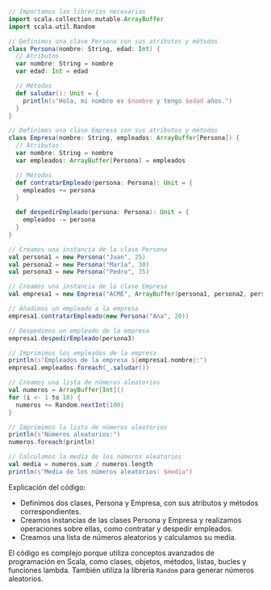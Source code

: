 ```scala
// Importamos las librerías necesarias
import scala.collection.mutable.ArrayBuffer
import scala.util.Random

// Definimos una clase Persona con sus atributos y métodos
class Persona(nombre: String, edad: Int) {
  // Atributos
  var nombre: String = nombre
  var edad: Int = edad

  // Métodos
  def saludar(): Unit = {
    println(s"Hola, mi nombre es $nombre y tengo $edad años.")
  }
}

// Definimos una clase Empresa con sus atributos y métodos
class Empresa(nombre: String, empleados: ArrayBuffer[Persona]) {
  // Atributos
  var nombre: String = nombre
  var empleados: ArrayBuffer[Persona] = empleados

  // Métodos
  def contratarEmpleado(persona: Persona): Unit = {
    empleados += persona
  }

  def despedirEmpleado(persona: Persona): Unit = {
    empleados -= persona
  }
}

// Creamos una instancia de la clase Persona
val persona1 = new Persona("Juan", 25)
val persona2 = new Persona("María", 30)
val persona3 = new Persona("Pedro", 35)

// Creamos una instancia de la clase Empresa
val empresa1 = new Empresa("ACME", ArrayBuffer(persona1, persona2, persona3))

// Añadimos un empleado a la empresa
empresa1.contratarEmpleado(new Persona("Ana", 20))

// Despedimos un empleado de la empresa
empresa1.despedirEmpleado(persona3)

// Imprimimos los empleados de la empresa
println(s"Empleados de la empresa ${empresa1.nombre}:")
empresa1.empleados.foreach(_.saludar())

// Creamos una lista de números aleatorios
val numeros = ArrayBuffer[Int]()
for (i <- 1 to 10) {
  numeros += Random.nextInt(100)
}

// Imprimimos la lista de números aleatorios
println(s"Números aleatorios:")
numeros.foreach(println)

// Calculamos la media de los números aleatorios
val media = numeros.sum / numeros.length
println(s"Media de los números aleatorios: $media")
```

Explicación del código:

* Definimos dos clases, Persona y Empresa, con sus atributos y métodos correspondientes.
* Creamos instancias de las clases Persona y Empresa y realizamos operaciones sobre ellas, como contratar y despedir empleados.
* Creamos una lista de números aleatorios y calculamos su media.

El código es complejo porque utiliza conceptos avanzados de programación en Scala, como clases, objetos, métodos, listas, bucles y funciones lambda. También utiliza la librería `Random` para generar números aleatorios.